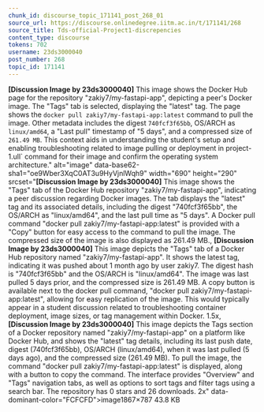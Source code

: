 ```yaml
---
chunk_id: discourse_topic_171141_post_268_01
source_url: https://discourse.onlinedegree.iitm.ac.in/t/171141/268
source_title: Tds-official-Project1-discrepencies
content_type: discourse
tokens: 702
username: 23ds3000040
post_number: 268
topic_id: 171141
---
```


**[Discussion Image by 23ds3000040]** This image shows the Docker Hub page for the repository "zakiy7/my-fastapi-app", depicting a peer's Docker image. The "Tags" tab is selected, displaying the "latest" tag. The page shows the `docker pull zakiy7/my-fastapi-app:latest` command to pull the image. Other metadata includes the digest `740fcf3f65bb`, OS/ARCH as `linux/amd64`, a "Last pull" timestamp of "5 days", and a compressed size of `261.49 MB`. This context aids in understanding the student's setup and enabling troubleshooting related to image pulling or deployment in project-1.ull` command for their image and confirm the operating system architecture." alt="image" data-base62-sha1="oe9Wber3XqC0AT3u9HyVjnlWqh9" width="690" height="290" srcset="**[Discussion Image by 23ds3000040]** This image shows the "Tags" tab of the Docker Hub repository "zakiy7/my-fastapi-app", indicating a peer discussion regarding Docker images. The tab displays the "latest" tag and its associated details, including the digest "740fcf3f65bb", the OS/ARCH as "linux/amd64", and the last pull time as "5 days". A Docker pull command "docker pull zakiy7/my-fastapi-app:latest" is provided with a "Copy" button for easy access to the command to pull the image. The compressed size of the image is also displayed as 261.49 MB., **[Discussion Image by 23ds3000040]** This image depicts the "Tags" tab of a Docker Hub repository named "zakiy7/my-fastapi-app". It shows the latest tag, indicating it was pushed about 1 month ago by user zakiy7. The digest hash is "740fcf3f65bb" and the OS/ARCH is "linux/amd64". The image was last pulled 5 days prior, and the compressed size is 261.49 MB. A copy button is available next to the docker pull command, "docker pull zakiy7/my-fastapi-app:latest", allowing for easy replication of the image. This would typically appear in a student discussion related to troubleshooting container deployment, image sizes, or tag management within Docker. 1.5x, **[Discussion Image by 23ds3000040]** This image depicts the Tags section of a Docker repository named "zakiy7/my-fastapi-app" on a platform like Docker Hub, and shows the "latest" tag details, including its last push date, digest (740fcf3f65bb), OS/ARCH (linux/amd64), when it was last pulled (5 days ago), and the compressed size (261.49 MB). To pull the image, the command "docker pull zakiy7/my-fastapi-app:latest" is displayed, along with a button to copy the command. The interface provides "Overview" and "Tags" navigation tabs, as well as options to sort tags and filter tags using a search bar. The repository has 0 stars and 26 downloads. 2x" data-dominant-color="FCFCFD">image1867×787 43.8 KB
